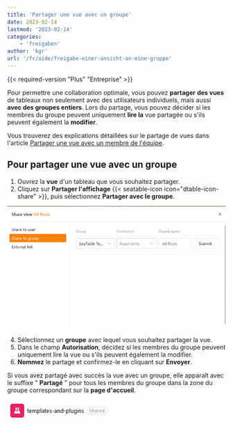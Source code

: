 ```yaml
---
title: 'Partager une vue avec un groupe'
date: 2023-02-14
lastmod: '2023-02-14'
categories:
    - 'freigaben'
author: 'kgr'
url: '/fr/aide/freigabe-einer-ansicht-an-eine-gruppe'
---
```


{{< required-version "Plus" "Entreprise" >}}

Pour permettre une collaboration optimale, vous pouvez **partager** **des vues** de tableaux non seulement avec des utilisateurs individuels, mais aussi **avec des groupes entiers**. Lors du partage, vous pouvez décider si les membres du groupe peuvent uniquement **lire la** vue partagée ou s'ils peuvent également la **modifier**.

Vous trouverez des explications détaillées sur le partage de vues dans l'article [Partager une vue avec un membre de l'équipe](https://seatable.io/fr/docs/ansichtsfreigaben/freigabe-einer-ansicht-an-ein-teammitglied/).

## Pour partager une vue avec un groupe

1. Ouvrez la **vue** d'un tableau que vous souhaitez partager.
2. Cliquez sur **Partager l'affichage** {{< seatable-icon icon="dtable-icon-share" >}}, puis sélectionnez **Partager avec le groupe**.

![Partager une vue avec un groupe](images/Freigabe-einer-Ansicht-an-eine-Gruppe.png)

4. Sélectionnez un **groupe** avec lequel vous souhaitez partager la vue.
5. Dans le champ **Autorisation**, décidez si les membres du groupe peuvent uniquement lire la vue ou s'ils peuvent également la modifier.
6. **Nommez** le partage et confirmez-le en cliquant sur **Envoyer**.

Si vous avez partagé avec succès la vue avec un groupe, elle apparaît avec le suffixe " **Partagé** " pour tous les membres du groupe dans la zone du groupe correspondant sur la **page d'accueil**.

![Vue partagée dans un groupe sur la page d'accueil](images/Geteilte-Ansicht-in-einer-Gruppe-auf-der-Startseite.png)
